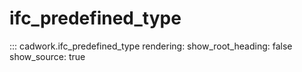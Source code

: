 # ifc_predefined_type

::: cadwork.ifc_predefined_type
    rendering:
        show_root_heading: false
        show_source: true
